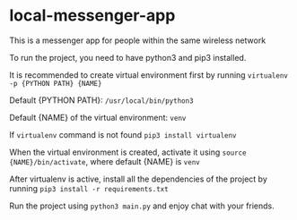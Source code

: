 # local-messenger-app
This is a messenger app for people within the same wireless network

To run the project, you need to have python3 and pip3 installed.

It is recommended to create virtual environment first by running `virtualenv -p {PYTHON PATH} {NAME}`

Default {PYTHON PATH}: `/usr/local/bin/python3`

Default {NAME} of the virtual environment: `venv`

If `virtualenv` command is not found `pip3 install virtualenv`

When the virtual environment is created, activate it using `source {NAME}/bin/activate`, where default {NAME} is `venv`

After virtualenv is active, install all the dependencies of the project by running `pip3 install -r requirements.txt`

Run the project using `python3 main.py` and enjoy chat with your friends.
